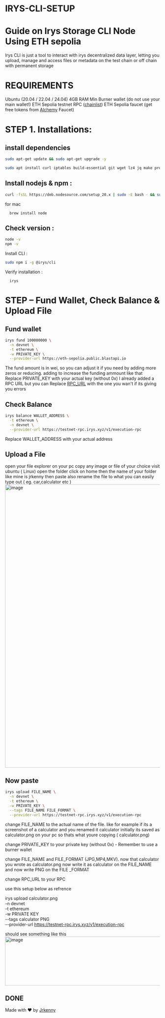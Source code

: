 # IRYS-CLI-SETUP
# Guide on Irys Storage CLI Node Using ETH sepolia
Irys CLI is just a tool to interact with irys decentralized data layer, letting you upload, manage and access files or metadata on the test chain or off chain with permanent storage

# REQUIREMENTS
Ubuntu (20.04 / 22.04 / 24.04)
4GB RAM Min
Burner wallet (do not use your main wallet!)
ETH Sepolia testnet RPC ([chainlist](https://chainlist.org/))
ETH Sepolia faucet (get free tokens from [Alchemy](https://www.alchemy.com/faucets/ethereum-sepolia) Faucet)

# STEP 1. Installations:
## install dependencies
```bash
sudo apt-get update && sudo apt-get upgrade -y
```
```bash
sudo apt install curl iptables build-essential git wget lz4 jq make protobuf-compiler cmake gcc nano automake autoconf tmux htop nvme-cli libgbm1 pkg-config libssl-dev libleveldb-dev tar clang bsdmainutils ncdu unzip libleveldb-dev screen ufw -y
```
## Install nodejs & npm :
```bash
curl -fsSL https://deb.nodesource.com/setup_20.x | sudo -E bash - && sudo apt install -y nodejs
```
for mac

      brew install node

## Check version :
```bash
node -v
npm -v
```
Install CLI :
```bash
sudo npm i -g @irys/cli
```
Verify installation :

      irys 
# STEP – Fund Wallet, Check Balance & Upload File
## Fund wallet 

```bash
irys fund 100000000 \
  -n devnet \
  -t ethereum \
  -w PRIVATE_KEY \
  --provider-url https://eth-sepolia.public.blastapi.io
```
The fund amount is in wei, so you can adjust it if you need by adding more zeros or reducing. adding to increase the funding ammount like that
Replace PRIVATE_KEY  with your actual key (without 0x)
I already added a RPC URL but you can Replace [RPC_URL](https://eth-sepolia.public.blastapi.io) with the one you wan't if its giving you errors

## Check Balance
```bash
irys balance WALLET_ADDRESS \
  -t ethereum \
  -n devnet \
  --provider-url https://testnet-rpc.irys.xyz/v1/execution-rpc
```
Replace WALLET_ADDRESS with your actual address

## Upload a File
open your file explorer on your pc 
copy any image or file of your choice 
visit ubuntu ( Linux)
open the folder 
click on home 
then the name of your folder like mine is jrkenny 
then paste 
also rename the file to what you can easily type out ( eg. car,calculator etc )
<img width="1284" height="920" alt="image" src="https://github.com/user-attachments/assets/ce75aa9e-b37a-4a3b-a98f-1a6909981456" />

## Now paste
```bash
irys upload FILE_NAME \
  -n devnet \
  -t ethereum \
  -w PRIVATE_KEY \
  --tags FILE_NAME FILE_FORMAT \
  --provider-url https://testnet-rpc.irys.xyz/v1/execution-rpc
```
change FILE_NAME to the actual name of the file. like for example if its a screenshot of a calculator and you renamed it calculator initially its saved as calculator.png on your pc so thats what youre copying ( calculator.png) 
 
change PRIVATE_KEY to your private key (without 0x) - Remember to use a burner wallet

change FILE_NAME and FILE_FORMAT (JPG,MP4,MKV). now that calculator you wrote as calculator.png now write it as calculator on the FILE_NAME and now write PNG on the FILE _FORMAT

change RPC_URL to your RPC

use this setup below as refrence

irys upload calculator.png \
  -n devnet \
  -t ethereum \
  -w PRIVATE KEY \
  --tags calculator PNG \
  --provider-url https://testnet-rpc.irys.xyz/v1/execution-rpc

should see something like this 
<img width="1198" height="159" alt="image" src="https://github.com/user-attachments/assets/581e31cb-5460-46ff-a815-9b36c7864157" />

  ## DONE
  Made with ❤️ by [Jrkenny](https://x.com/Jrken_ny)
